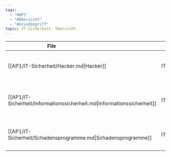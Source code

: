 ```yaml
---
tags:
  - "#AP1"
  - "#Übersicht"
  - "#Grundbegriff"
topic: IT-Sicherheit, Übersicht
---
```

| <div style="width:275px;">File<div>                                     | <div style='width:150px;'>Topic<div> | <div style='width:200px;'>Tags<div>                                                                 |
| ----------------------------------------------------------------------- | ------------------------------------ | --------------------------------------------------------------------------------------------------- |
| [[AP1/IT-Sicherheit/Hacker.md\|Hacker]]                                 | IT-Sicherheit                        | <ul><li>#AP1</li><li>#IT-Sicherheit</li><li>#Grundbegriff</li></ul>                                 |
| [[AP1/IT-Sicherheit/Informationssicherheit.md\|Informationssicherheit]] | IT-Sicherheit                        | <ul><li>#Grundbegriff</li><li>#Informationssicherheit</li><li>#IT-Sicherheit</li><li>#AP1</li></ul> |
| [[AP1/IT-Sicherheit/Schadensprogramme.md\|Schadensprogramme]]           | IT-Sicherheit                        | <ul><li>#AP1</li><li>#IT-Sicherheit</li><li>#Grundbegriff</li></ul>                                 |
